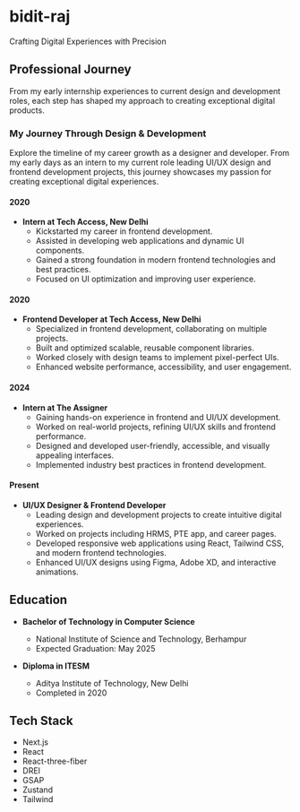 # bidit-raj
Crafting Digital Experiences with Precision

## Professional Journey
From my early internship experiences to current design and development roles, each step has shaped my approach to creating exceptional digital products.

### My Journey Through Design & Development
Explore the timeline of my career growth as a designer and developer. From my early days as an intern to my current role leading UI/UX design and frontend development projects, this journey showcases my passion for creating exceptional digital experiences.

#### 2020
- **Intern at Tech Access, New Delhi**
  - Kickstarted my career in frontend development.
  - Assisted in developing web applications and dynamic UI components.
  - Gained a strong foundation in modern frontend technologies and best practices.
  - Focused on UI optimization and improving user experience.

#### 2020
- **Frontend Developer at Tech Access, New Delhi**
  - Specialized in frontend development, collaborating on multiple projects.
  - Built and optimized scalable, reusable component libraries.
  - Worked closely with design teams to implement pixel-perfect UIs.
  - Enhanced website performance, accessibility, and user engagement.

#### 2024
- **Intern at The Assigner**
  - Gaining hands-on experience in frontend and UI/UX development.
  - Worked on real-world projects, refining UI/UX skills and frontend performance.
  - Designed and developed user-friendly, accessible, and visually appealing interfaces.
  - Implemented industry best practices in frontend development.

#### Present
- **UI/UX Designer & Frontend Developer**
  - Leading design and development projects to create intuitive digital experiences.
  - Worked on projects including HRMS, PTE app, and career pages.
  - Developed responsive web applications using React, Tailwind CSS, and modern frontend technologies.
  - Enhanced UI/UX designs using Figma, Adobe XD, and interactive animations.

## Education
- **Bachelor of Technology in Computer Science**
  - National Institute of Science and Technology, Berhampur
  - Expected Graduation: May 2025

- **Diploma in ITESM**
  - Aditya Institute of Technology, New Delhi
  - Completed in 2020

## Tech Stack
- Next.js
- React
- React-three-fiber
- DREI
- GSAP
- Zustand
- Tailwind



